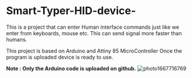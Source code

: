 # Smart-Typer-HID-device-
This is a project that can enter Human interface commands just like we enter from keyboards, mouse etc. This can send signal more faster than humans.

This project is based on Arduino and Attiny 85 MicroController
Once the program is uploaded device is ready to use.

**Note : Only the Arduino code is uploaded on github.** 
![photo1667716769](https://user-images.githubusercontent.com/85026784/201350099-02af8e80-3e9e-451d-922a-3bb64e8142b8.jpeg)
